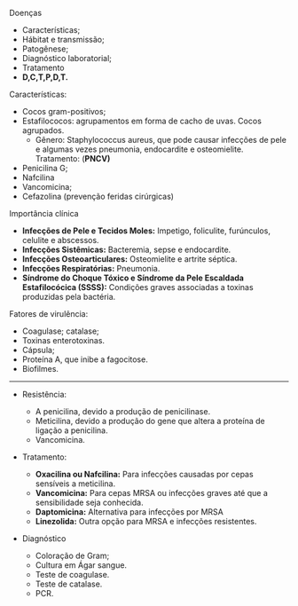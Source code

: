  Doenças
- Características; 
- Hábitat e transmissão; 
- Patogênese; 
- Diagnóstico laboratorial; 
- Tratamento
- **D,C,T,P,D,T.**  

Características:
- Cocos gram-positivos;
- Estafilococos: agrupamentos em forma de cacho de uvas. Cocos agrupados.
	- Gênero: Staphylococcus aureus, que pode causar infecções de pele e algumas vezes pneumonia, endocardite e osteomielite. 
Tratamento:  (**PNCV)**
- Penicilina G;
- Nafcilina
- Vancomicina; 
- Cefazolina (prevenção feridas cirúrgicas)


Importância clínica        
- **Infecções de Pele e Tecidos Moles:** Impetigo, foliculite, furúnculos, celulite e abscessos.
- **Infecções Sistêmicas:** Bacteremia, sepse e endocardite.
- **Infecções Osteoarticulares:** Osteomielite e artrite séptica.
- **Infecções Respiratórias:** Pneumonia.
- **Síndrome do Choque Tóxico e Síndrome da Pele Escaldada Estafilocócica (SSSS):** Condições graves associadas a toxinas produzidas pela bactéria.

Fatores de virulência:                             
- Coagulase; catalase;
- Toxinas enterotoxinas. 
- Cápsula;
- Proteína A, que inibe a fagocitose. 
- Biofilmes.  
---

- Resistência:
	- A penicilina, devido a produção de penicilinase. 
	- Meticilina, devido a produção do gene que altera a proteína de ligação a penicilina. 
	- Vancomicina. 

- Tratamento: 
	- **Oxacilina ou Nafcilina:** Para infecções causadas por cepas sensíveis a meticilina.
	- **Vancomicina:** Para cepas MRSA ou infecções graves até que a sensibilidade seja conhecida.
	- **Daptomicina:** Alternativa para infecções por MRSA
	- **Linezolida:** Outra opção para MRSA e infecções resistentes.

- Diagnóstico
	- Coloração de Gram; 
	- Cultura em Ágar sangue. 
	- Teste de coagulase. 
	- Teste de catalase. 
	- PCR.
